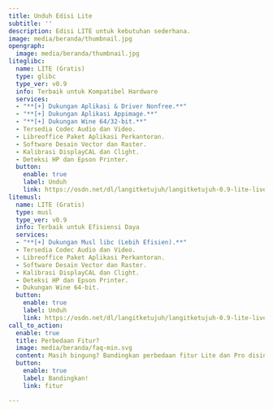 ```yaml
---
title: Unduh Edisi Lite
subtitle: ''
description: Edisi LITE untuk kebutuhan sederhana.
image: media/beranda/thumbnail.jpg
opengraph:
  image: media/beranda/thumbnail.jpg
liteglibc:
  name: LITE (Gratis)
  type: glibc
  type_ver: v0.9
  info: Terbaik untuk Kompatibel Hardware
  services:
  - "**[+] Dukungan Aplikasi & Driver Nonfree.**"
  - "**[+] Dukungan Aplikasi Appimage.**"
  - "**[+] Dukungan Wine 64/32-bit.**"
  - Tersedia Codec Audio dan Video.
  - Libreoffice Paket Aplikasi Perkantoran.
  - Software Desain Vector dan Raster.
  - Kalibrasi DisplayCAL dan Clight.
  - Deteksi HP dan Epson Printer.
  button:
    enable: true
    label: Unduh
    link: https://osdn.net/dl/langitketujuh/langitketujuh-0.9-lite-live-x86_64-5.10.16_1-l0tqrke.iso
litemusl:
  name: LITE (Gratis)
  type: musl
  type_ver: v0.9
  info: Terbaik untuk Efisiensi Daya
  services:
  - "**[+] Dukungan Musl libc (Lebih Efisien).**"
  - Tersedia Codec Audio dan Video.
  - Libreoffice Paket Aplikasi Perkantoran.
  - Software Desain Vector dan Raster.
  - Kalibrasi DisplayCAL dan Clight.
  - Deteksi HP dan Epson Printer.
  - Dukungan Wine 64-bit.
  button:
    enable: true
    label: Unduh
    link: https://osdn.net/dl/langitketujuh/langitketujuh-0.9-lite-live-x86_64-musl-5.10.16_1-mxb6bf2.iso
call_to_action:
  enable: true
  title: Perbedaan Fitur?
  image: media/beranda/faq-min.svg
  content: Masih bingung? Bandingkan perbedaan fitur Lite dan Pro disini.
  button:
    enable: true
    label: Bandingkan!
    link: fitur

---
```

